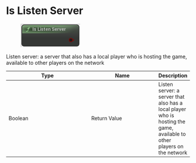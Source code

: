 # Is Listen Server

<div align="left" data-full-width="false">

<figure><img src="Is_Listen_Server.png" alt=""><figcaption></figcaption></figure>

</div>

Listen server: a server that also has a local player who is hosting the game, available to other players on the network

<table>
<thead><tr><th width="250">Type</th><th width="200">Name</th><th>Description</th></tr></thead>
<tbody>
<tr><td>Boolean</td><td>Return Value</td><td>Listen server: a server that also has a local player who is hosting the game, available to other players on the network</td></tr>
</tbody>
</table>